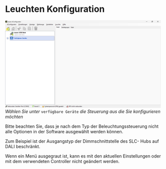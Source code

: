 # Leuchten Konfiguration
![Leuchten konfigurieren](leuchten-konfiguration.png)  
*Wählen Sie unter* `verfügbare Geräte` *die Steuerung aus die Sie konfigurieren möchten*

Bitte beachten Sie, dass je nach dem Typ der Beleuchtungssteuerung nicht alle Optionen in der Software ausgewählt werden können.

Zum Beispiel ist der Ausgangstyp der Dimmschnittstelle des SLC- Hubs auf DALI beschränkt.

Wenn ein Menü ausgegraut ist, kann es mit den aktuellen Einstellungen oder mit dem verwendeten Controller nicht geändert werden. 